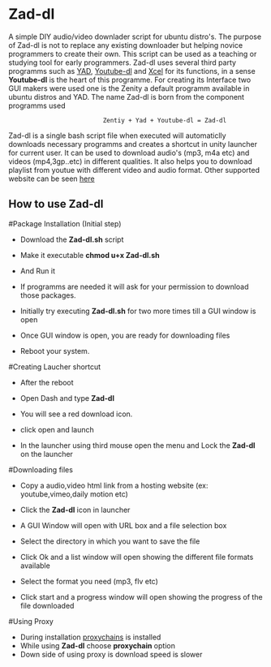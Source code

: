 # Zad-dl
A simple DIY audio/video downlader script for ubuntu distro's. The purpose of Zad-dl is not to replace any existing downloader but helping novice programmers to create their own. This script can be used as a teaching or studying tool for early programmers. Zad-dl uses several third party programms such as [YAD](http://sourceforge.net/projects/yad-dialog/), [Youtube-dl](https://rg3.github.io/youtube-dl/) and [Xcel](https://github.com/kfish/xsel) for its functions, in a sense **Youtube-dl** is the heart of this programme. For creating its Interface two GUI makers were used one is the Zenity a default programm available in ubuntu distros and YAD. The name Zad-dl is born from the component programms used

                              Zentiy + Yad + Youtube-dl = Zad-dl
                        
Zad-dl is a single bash script file when executed will automaticlly downloads necessary programms and creates a shortcut in unity launcher for current user. It can be used to download audio's (mp3, m4a etc) and videos (mp4,3gp..etc) in different qualities. It also helps you to download playlist from youtue with different video and audio format.  Other supported website can be seen [here](https://rg3.github.io/youtube-dl/supportedsites.html)

## How to use Zad-dl

#Package Installation  (Initial step)

* Download the **Zad-dl.sh** script

* Make it executable **chmod u+x Zad-dl.sh**
* And Run it

* If programms are needed it will ask for your permission to download those packages.

* Initially try executing **Zad-dl.sh** for two more times till a GUI window is open 

* Once GUI window is open, you are ready for downloading files

* Reboot your system.

#Creating Laucher shortcut

* After the reboot

* Open Dash and type **Zad-dl** 

* You will see a red download icon.

* click open and launch

* In the launcher using third mouse open the menu and Lock the **Zad-dl** on the launcher

#Downloading files

* Copy a audio,video html link from a hosting website (ex: youtube,vimeo,daily motion etc)

* Click the **Zad-dl** icon in launcher

* A GUI Window will open with URL box and a file selection box

* Select the directory in which you want to save the file

* Click Ok and a list window will open showing the different file formats available

* Select the format you need (mp3, flv etc)

* Click start and a progress window will open showing the progress of the file downloaded


#Using Proxy
* During installation [proxychains](http://proxychains.sourceforge.net/) is installed
* While using **Zad-dl** choose **proxychain** option
* Down side of using proxy is download speed is slower
